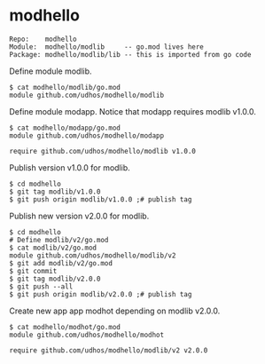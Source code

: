 # modhello

    Repo:    modhello
    Module:  modhello/modlib     -- go.mod lives here
    Package: modhello/modlib/lib -- this is imported from go code

Define module modlib.

    $ cat modhello/modlib/go.mod
    module github.com/udhos/modhello/modlib

Define module modapp. Notice that modapp requires modlib v1.0.0.

    $ cat modhello/modapp/go.mod
    module github.com/udhos/modhello/modapp

    require github.com/udhos/modhello/modlib v1.0.0

Publish version v1.0.0 for modlib.

    $ cd modhello
    $ git tag modlib/v1.0.0
    $ git push origin modlib/v1.0.0 ;# publish tag

Publish new version v2.0.0 for modlib.

    $ cd modhello
    # Define modlib/v2/go.mod
    $ cat modlib/v2/go.mod
    module github.com/udhos/modhello/modlib/v2
    $ git add modlib/v2/go.mod
    $ git commit
    $ git tag modlib/v2.0.0
    $ git push --all
    $ git push origin modlib/v2.0.0 ;# publish tag

Create new app app modhot depending on modlib v2.0.0.

    $ cat modhello/modhot/go.mod
    module github.com/udhos/modhello/modhot

    require github.com/udhos/modhello/modlib/v2 v2.0.0

